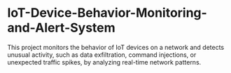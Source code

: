 # IoT-Device-Behavior-Monitoring-and-Alert-System
This project monitors the behavior of IoT devices on a network and detects unusual activity, such as data exfiltration, command injections, or unexpected traffic spikes, by analyzing real-time network patterns.
